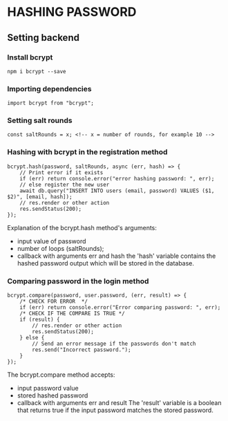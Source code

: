 # HASHING PASSWORD

## Setting backend

### Install bcrypt 
````
npm i bcrypt --save
````

### Importing dependencies
````
import bcrypt from "bcrypt";
````

### Setting salt rounds
````
const saltRounds = x; <!-- x = number of rounds, for example 10 -->
````

### Hashing with bcrypt in the registration method
````
bcrypt.hash(password, saltRounds, async (err, hash) => {
    // Print error if it exists
    if (err) return console.error("error hashing password: ", err);
    // else register the new user
    await db.query("INSERT INTO users (email, password) VALUES ($1, $2)", [email, hash]);
    // res.render or other action
    res.sendStatus(200);
});
````

Explanation of the bcrypt.hash method's arguments:
- input value of password
- number of loops (saltRounds);
- callback with arguments err and hash
the 'hash' variable contains the hashed password output which will be stored in the database.

### Comparing password in the login method
````
bcrypt.compare(password, user.password, (err, result) => {
    /* CHECK FOR ERROR  */
    if (err) return console.error("Error comparing password: ", err);
    /* CHECK IF THE COMPARE IS TRUE */
    if (result) {
        // res.render or other action
        res.sendStatus(200);
    } else {
        // Send an error message if the passwords don't match
        res.send("Incorrect password.");
    }
});
````

The bcrypt.compare method accepts: 
- input password value
- stored hashed password
- callback with arguments err and result
The 'result' variable is a boolean that returns true if the input password matches the stored password.